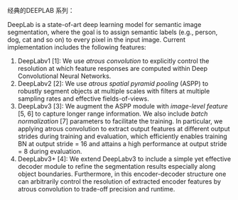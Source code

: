 经典的DEEPLAB 系列： 

DeepLab is a state-of-art deep learning model for semantic image segmentation, where the goal is to assign semantic labels (e.g., person, dog, cat and so on) to every pixel in the input image. Current implementation includes the following features:

1. DeepLabv1 [1]: We use *atrous     convolution* to explicitly control the     resolution at which feature responses are computed within Deep     Convolutional Neural Networks.
2. DeepLabv2 [2]: We use *atrous     spatial pyramid pooling* (ASPP) to robustly     segment objects at multiple scales with filters at multiple sampling rates     and effective fields-of-views.
3. DeepLabv3 [3]: We augment the ASPP module with *image-level feature* [5, 6] to capture longer range information. We     also include *batch normalization* [7] parameters to facilitate the training. In     particular, we applying atrous convolution to extract output features at     different output strides during training and evaluation, which efficiently     enables training BN at output stride = 16 and attains a high performance     at output stride = 8 during evaluation.
4. DeepLabv3+ [4]: We extend DeepLabv3 to include a simple yet     effective decoder module to refine the segmentation results especially     along object boundaries. Furthermore, in this encoder-decoder structure     one can arbitrarily control the resolution of extracted encoder features     by atrous convolution to trade-off precision and runtime.  